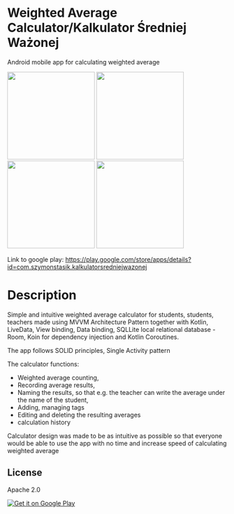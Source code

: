 # Weighted Average Calculator/Kalkulator Średniej Ważonej

Android mobile app for calculating weighted average 


<img src="https://play-lh.googleusercontent.com/tzykah5r4E9GeBHg50i6kCxPmlvxveJcDDJgnDS6KpmVRHDJuvVi06O4ee8507sV=w1920-h966" width="200"> <img src="https://play-lh.googleusercontent.com/EdA9HoVAcD52IrOUjCV24-biX72ffkV7HaTsHBSFxqCwUJJKOmRxVl5zcGUZLhJNFJc=w1920-h966" width="200"> <img src="https://play-lh.googleusercontent.com/5iiQfNAnVg3jF9lt31niab8vzdTlvqSQoRThdmj6fv1cKj_sJBRU6JiCGO4wdCkHTr6V=w1920-h966" width="200"> <img src="https://play-lh.googleusercontent.com/4_S8QtOPERB1BtYi5RcI-5z2p0VDQQyvvcdy-uqrfFMz53MBX4e-9pjMF0fFcs0y1g=w1920-h966" width="200">

Link to google play: https://play.google.com/store/apps/details?id=com.szymonstasik.kalkulatorsredniejwazonej

# Description

Simple and intuitive weighted average calculator for students, students, teachers made using MVVM
Architecture Pattern together with Kotlin, LiveData, View binding, Data binding, 
SQLLite local relational database - Room, Koin for dependency injection and Kotlin Coroutines.

The app follows SOLID principles, Single Activity pattern

The calculator functions:

- Weighted average counting,
- Recording average results,
- Naming the results, so that e.g. the teacher can write the average under the name of the student,
- Adding, managing tags
- Editing and deleting the resulting averages
- calculation history

Calculator design was made to be as intuitive as possible so that everyone would be able to use the app with no time and increase
speed of calculating weighted average

## License
Apache 2.0

[![Get it on Google Play](https://play.google.com/intl/en_us/badges/images/generic/en_badge_web_generic.png)](https://play.google.com/store/apps/details?id=com.szymonstasik.kalkulatorsredniejwazonej)
